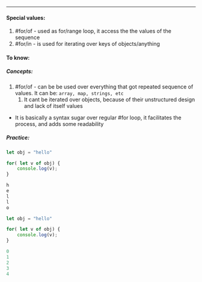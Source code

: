 ***
#### Special values:
1. #for/of  - used as for/range loop, it access the the values of the sequence
2. #for/in - is used for iterating over keys of objects/anything 

#### To know:

##### Concepts:
1. #for/of - can be be used over everything that got repeated sequence of values. It can be: `array, map, strings, etc`
	1. It cant be iterated over objects, because of their unstructured design and lack of itself values  
- It is basically a syntax sugar over regular #for loop, it facilitates the process, and adds some readability 
##### Practice:
```ts
let obj = "hello"

for( let v of obj) {
    console.log(v);
}

h
e
l
l
o
```

```ts
let obj = "hello"

for( let v of obj) {
    console.log(v);
}

0
1
2
3
4
```